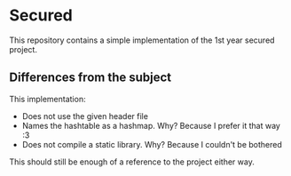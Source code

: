 # Secured

This repository contains a simple implementation of the 1st year secured
project.

## Differences from the subject

This implementation:
 - Does not use the given header file
 - Names the hashtable as a hashmap. Why? Because I prefer it that way :3
 - Does not compile a static library. Why? Because I couldn't be bothered

This should still be enough of a reference to the project either way.
